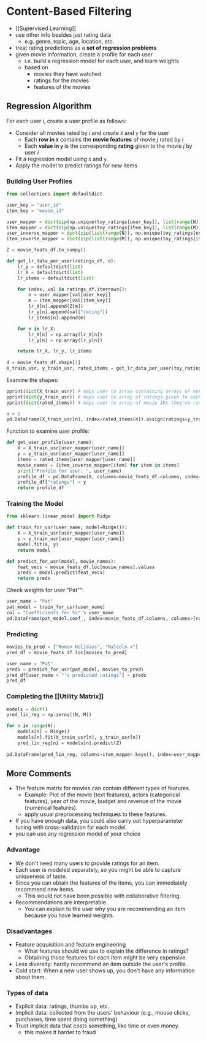# Content-Based Filtering
- [[Supervised Learning]]
- use other info besides just rating data
	- e.g. genre, topic, age, location, etc.
- treat rating predictions as a **set of regression problems**
- given movie information, create a profile for each user
	- i.e. build a regression model for each user, and learn weights
	- based on
		- movies they have watched
		- ratings for the movies
		- features of the movies
## Regression Algorithm
For each user $i$, create a user profile as follows:
- Consider all movies rated by $i$ and create `X` and `y` for the user
    - Each **row in `X`** contains the **movie features** of movie $j$ rated by $i$
    - Each **value in `y`** is the corresponding **rating** given to the movie $j$ by user $i$
- Fit a regression model using `X` and `y`.
- Apply the model to predict ratings for new items
### Building User Profiles
```python
from collections import defaultdict

user_key = "user_id"
item_key = "movie_id"

user_mapper = dict(zip(np.unique(toy_ratings[user_key]), list(range(N))))
item_mapper = dict(zip(np.unique(toy_ratings[item_key]), list(range(M))))
user_inverse_mapper = dict(zip(list(range(N)), np.unique(toy_ratings[user_key])))
item_inverse_mapper = dict(zip(list(range(M)), np.unique(toy_ratings[item_key])))

Z = movie_feats_df.to_numpy()

def get_lr_data_per_user(ratings_df, d):
    lr_y = defaultdict(list)
    lr_X = defaultdict(list)
    lr_items = defaultdict(list)

    for index, val in ratings_df.iterrows():
        n = user_mapper[val[user_key]]
        m = item_mapper[val[item_key]]
        lr_X[n].append(Z[m])
        lr_y[n].append(val["rating"])
        lr_items[n].append(m)

    for n in lr_X:
        lr_X[n] = np.array(lr_X[n])
        lr_y[n] = np.array(lr_y[n])

    return lr_X, lr_y, lr_items
    
d = movie_feats_df.shape[1]
X_train_usr, y_train_usr, rated_items = get_lr_data_per_user(toy_ratings, d)
```
Examine the shapes:
```python
pprint(dict(X_train_usr)) # maps user to array containing arrays of movie features (OHE)
pprint(dict(y_train_usr)) # maps user to array of ratings given to each movie
pprint(dict(rated_items)) # maps user to array of movie IDs they've rated

n = 3
pd.DataFrame(X_train_usr[n], index=rated_items[n]).assign(ratings=y_train_usr[n])
```
Function to examine user profile:
```python
def get_user_profile(user_name):
    X = X_train_usr[user_mapper[user_name]]
    y = y_train_usr[user_mapper[user_name]]
    items = rated_items[user_mapper[user_name]]
    movie_names = [item_inverse_mapper[item] for item in items]
    print("Profile for user: ", user_name)
    profile_df = pd.DataFrame(X, columns=movie_feats_df.columns, index=movie_names)
    profile_df["ratings"] = y
    return profile_df
```
### Training the Model
```python
from sklearn.linear_model import Ridge

def train_for_usr(user_name, model=Ridge()):
    X = X_train_usr[user_mapper[user_name]]
    y = y_train_usr[user_mapper[user_name]]
    model.fit(X, y)
    return model

def predict_for_usr(model, movie_names):
    feat_vecs = movie_feats_df.loc[movie_names].values
    preds = model.predict(feat_vecs)
    return preds
```
Check weights for user "Pat"":
```python
user_name = "Pat"
pat_model = train_for_usr(user_name)
col = "Coefficients for %s" % user_name
pd.DataFrame(pat_model.coef_, index=movie_feats_df.columns, columns=[col])
```
### Predicting
```python
movies_to_pred = ["Roman Holidays", "Malcolm x"]
pred_df = movie_feats_df.loc[movies_to_pred]

user_name = "Pat"
preds = predict_for_usr(pat_model, movies_to_pred)
pred_df[user_name + "'s predicted ratings"] = preds
pred_df
```
### Completing the [[Utility Matrix]]
```python
models = dict()
pred_lin_reg = np.zeros((N, M))

for n in range(N):
    models[n] = Ridge()
    models[n].fit(X_train_usr[n], y_train_usr[n])
    pred_lin_reg[n] = models[n].predict(Z)
    
pd.DataFrame(pred_lin_reg, columns=item_mapper.keys(), index=user_mapper.keys())
```

## More Comments
- The feature matrix for movies can contain different types of features.
    - Example: Plot of the movie (text features), actors (categorical features), year of the movie, budget and revenue of the movie (numerical features). 
    - apply usual preprocessing techniques to these features. 
- If you have enough data, you could also carry out hyperparameter tuning with cross-validation for each model.
- you can use any regression model of your choice
### Advantage
- We don't need many users to provide ratings for an item. 
- Each user is modeled separately, so you might be able to capture uniqueness of taste. 
- Since you can obtain the features of the items, you can immediately recommend new items. 
    - This would not have been possible with collaborative filtering. 
- Recommendations are interpretable.
    - You can explain to the user why you are recommending an item because you have learned weights. 
### Disadvantages
- Feature acquisition and feature engineering
    - What features should we use to explain the difference in ratings? 
    - Obtaining those features for each item might be very expensive. 
- Less diversity: hardly recommend an item outside the user's profile. 
- Cold start: When a new user shows up, you don't have any information about them.
### Types of data 
- Explicit data: ratings, thumbs up, etc. 
- Implicit data: collected from the users' behaviour (e.g., mouse clicks, purchases, time spent doing something)
- Trust implicit data that costs something, like time or even money. 
    - this makes it harder to fraud